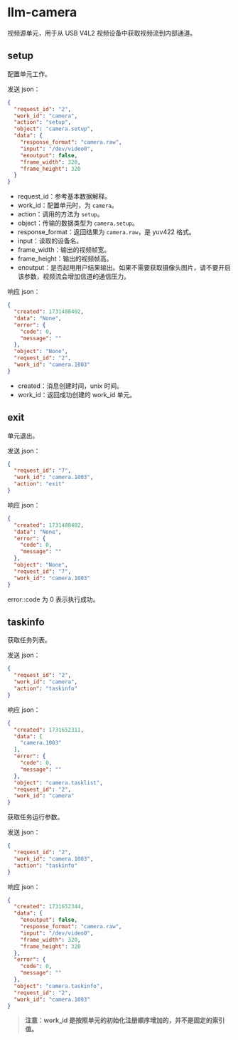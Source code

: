 # llm-camera

视频源单元，用于从 USB V4L2 视频设备中获取视频流到内部通道。

## setup

配置单元工作。

发送 json：

```json
{
  "request_id": "2",
  "work_id": "camera",
  "action": "setup",
  "object": "camera.setup",
  "data": {
    "response_format": "camera.raw",
    "input": "/dev/video0",
    "enoutput": false,
    "frame_width": 320,
    "frame_height": 320
  }
}
```

- request_id：参考基本数据解释。
- work_id：配置单元时，为 `camera`。
- action：调用的方法为 `setup`。
- object：传输的数据类型为 `camera.setup`。
- response_format：返回结果为 `camera.raw`，是 yuv422 格式。
- input：读取的设备名。
- frame_width：输出的视频帧宽。
- frame_height：输出的视频帧高。
- enoutput：是否起用用户结果输出。如果不需要获取摄像头图片，请不要开启该参数，视频流会增加信道的通信压力。

响应 json：

```json
{
  "created": 1731488402,
  "data": "None",
  "error": {
    "code": 0,
    "message": ""
  },
  "object": "None",
  "request_id": "2",
  "work_id": "camera.1003"
}
```

- created：消息创建时间，unix 时间。
- work_id：返回成功创建的 work_id 单元。

## exit

单元退出。

发送 json：

```json
{
  "request_id": "7",
  "work_id": "camera.1003",
  "action": "exit"
}
```

响应 json：

```json
{
  "created": 1731488402,
  "data": "None",
  "error": {
    "code": 0,
    "message": ""
  },
  "object": "None",
  "request_id": "7",
  "work_id": "camera.1003"
}
```

error::code 为 0 表示执行成功。

## taskinfo

获取任务列表。

发送 json：

```json
{
  "request_id": "2",
  "work_id": "camera",
  "action": "taskinfo"
}
```

响应 json：

```json
{
  "created": 1731652311,
  "data": [
    "camera.1003"
  ],
  "error": {
    "code": 0,
    "message": ""
  },
  "object": "camera.tasklist",
  "request_id": "2",
  "work_id": "camera"
}
```

获取任务运行参数。

发送 json：

```json
{
  "request_id": "2",
  "work_id": "camera.1003",
  "action": "taskinfo"
}
```

响应 json：

```json
{
  "created": 1731652344,
  "data": {
    "enoutput": false,
    "response_format": "camera.raw",
    "input": "/dev/video0",
    "frame_width": 320,
    "frame_height": 320
  },
  "error": {
    "code": 0,
    "message": ""
  },
  "object": "camera.taskinfo",
  "request_id": "2",
  "work_id": "camera.1003"
}
```

> **注意：work_id 是按照单元的初始化注册顺序增加的，并不是固定的索引值。**  